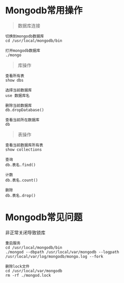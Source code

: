 # Mongodb常用操作

> 数据库连接
```shell
切换到mongodb数据库
cd /usr/local/mongodb/bin

打开mongodb数据库
./mongo
```
> 库操作
```shell
查看所有表
show dbs

选择当前数据库
use 数据库名

删除当前数据库
db.dropDatabase()

查看当前所在数据库
db
```
> 表操作
```shell
查看当前数据库所有表
show collections

查询
db.表名.find()

计数
db.表名.count()

删除
db.表名.drop()
```

# Mongodb常见问题
非正常关闭导致锁库

```shell
重启服务
cd /usr/local/mongodb/bin
./mongod --dbpath /usr/local/var/mongodb --logpath /usr/local/var/log/mongodb/mongo.log --fork

删除lock文件
cd /usr/local/var/mongodb
rm -rf ./mongod.lock
```